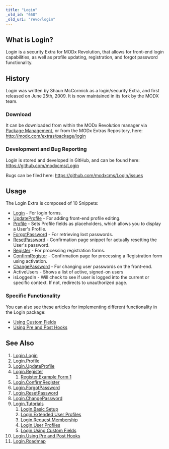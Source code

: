 ```yaml
---
title: "Login"
_old_id: "668"
_old_uri: "revo/login"
---
```


## What is Login?

Login is a security Extra for MODx Revolution, that allows for front-end login capabilities, as well as profile updating, registration, and forgot password functionality.

## History

Login was written by Shaun McCormick as a login/security Extra, and first released on June 25th, 2009. It is now maintained in its fork by the MODX team.

### Download

It can be downloaded from within the MODx Revolution manager via [Package Management](developing-in-modx/advanced-development/package-management "Package Management"), or from the MODx Extras Repository, here: <http://modx.com/extras/package/login>

### Development and Bug Reporting

Login is stored and developed in GitHub, and can be found here: <https://github.com/modxcms/Login>

Bugs can be filed here: <https://github.com/modxcms/Login/issues>

## Usage

The Login Extra is composed of 10 Snippets:

- [Login](extras/login/login.login "Login.Login") - For login forms.
- [UpdateProfile](extras/login/login.updateprofile "Login.UpdateProfile") - For adding front-end profile editing.
- [Profile](extras/login/login.profile "Login.Profile") - Sets Profile fields as placeholders, which allows you to display a User's Profile.
- [ForgotPassword](extras/login/login.forgotpassword "Login.ForgotPassword") - For retrieving lost passwords.
- [ResetPassword](extras/login/login.resetpassword "Login.ResetPassword") - Confirmation page snippet for actually resetting the User's password.
- [Register](extras/login/login.register "Login.Register") - For processing registration forms.
- [ConfirmRegister](extras/login/login.confirmregister "Login.ConfirmRegister") - Confirmation page for processing a Registration form using activation.
- [ChangePassword](extras/login/login.changepassword "Login.ChangePassword") - For changing user passwords on the front-end.
- ActiveUsers - Shows a list of active, signed-on users
- isLoggedIn - Will check to see if user is logged into the current or specific context. If not, redirects to unauthorized page.

### Specific Functionality

You can also see these articles for implementing different functionality in the Login package:

- [Using Custom Fields](extras/login/login.tutorials/login.using-custom-fields "Login.Using Custom Fields")
- [Using Pre and Post Hooks](extras/login/login.tutorials/login.using-pre-and-post-hooks "Login.Using Pre and Post Hooks")

## See Also

1. [Login.Login](extras/login/login.login)
2. [Login.Profile](extras/login/login.profile)
3. [Login.UpdateProfile](extras/login/login.updateprofile)
4. [Login.Register](extras/login/login.register)
   1. [Register.Example Form 1](extras/login/login.register/register.example-form-1)
5. [Login.ConfirmRegister](extras/login/login.confirmregister)
6. [Login.ForgotPassword](extras/login/login.forgotpassword)
7. [Login.ResetPassword](extras/login/login.resetpassword)
8. [Login.ChangePassword](extras/login/login.changepassword)
9. [Login.Tutorials](extras/login/login.tutorials)
    1. [Login.Basic Setup](extras/login/login.tutorials/login.basic-setup)
    2. [Login.Extended User Profiles](extras/login/login.tutorials/login.extended-user-profiles)
    3. [Login.Request Membership](extras/login/login.tutorials/login.request-membership)
    4. [Login.User Profiles](extras/login/login.tutorials/login.user-profiles)
    5. [Login.Using Custom Fields](extras/login/login.tutorials/login.using-custom-fields)
10. [Login.Using Pre and Post Hooks](extras/login/login.tutorials/login.using-pre-and-post-hooks)
11. [Login.Roadmap](extras/login/login.roadmap)
